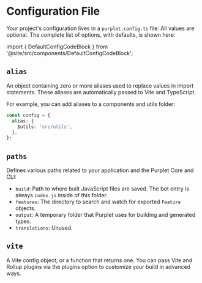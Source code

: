 # Configuration File

<!--
  The structure of this document is directly stolen from SvelteKit's docs
  https://kit.svelte.dev/docs/configuration
-->

Your project's configuration lives in a `purplet.config.ts` file. All values are optional. The complete list of options, with defaults, is shown here:

<!-- See ./04-default-config.ts for the actual config. The `.js` variant of it is generated automatically. -->

import { DefaultConfigCodeBlock } from '@site/src/components/DefaultConfigCodeBlock';

<DefaultConfigCodeBlock />

## `alias`

An object containing zero or more aliases used to replace values in import statements. These aliases are automatically passed to Vite and TypeScript.

For example, you can add aliases to a components and utils folder:

```ts title="svelte.config.ts"
const config = {
  alias: {
    $utils: 'src/utils',
  },
};
```

## `paths`

Defines various paths related to your application and the Purplet Core and CLI:

- `build`: Path to where built JavaScript files are saved. The bot entry is always `index.js` inside of this folder.
- `features`: The directory to search and watch for exported `Feature` objects.
- `output`: A temporary folder that Purplet uses for building and generated types.
- `translations`: Unused.

## `vite`

A Vite config object, or a function that returns one. You can pass Vite and Rollup plugins via the plugins option to customize your build in advanced ways.

